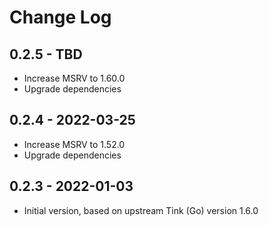# Change Log

## 0.2.5 - TBD

- Increase MSRV to 1.60.0
- Upgrade dependencies

## 0.2.4 - 2022-03-25

- Increase MSRV to 1.52.0
- Upgrade dependencies

## 0.2.3 - 2022-01-03

- Initial version, based on upstream Tink (Go) version 1.6.0
